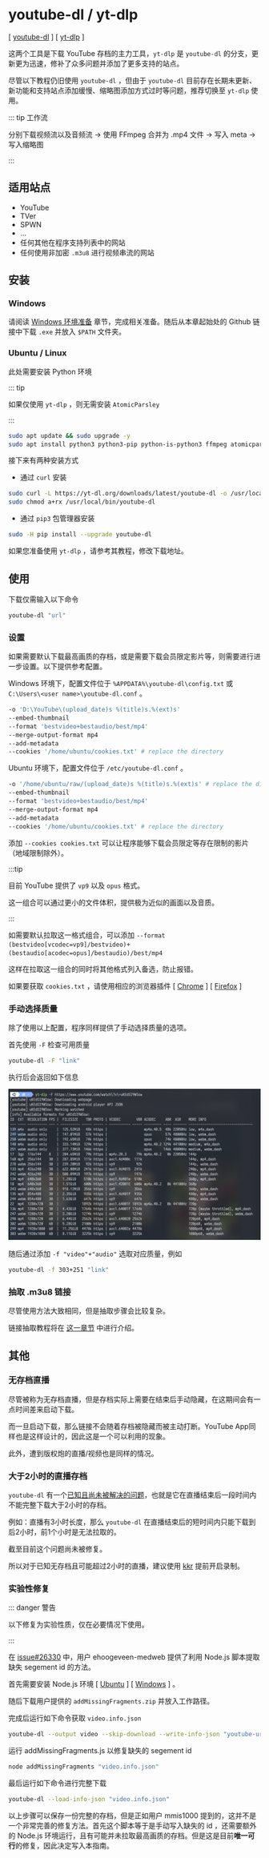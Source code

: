 # youtube-dl / yt-dlp

[ [youtube-dl](https://github.com/ytdl-org/youtube-dl) ] [ [yt-dlp](https://github.com/yt-dlp/yt-dlp) ]

这两个工具是下载 YouTube 存档的主力工具，`yt-dlp` 是 `youtube-dl` 的分支，更新更为迅速，修补了众多问题并添加了更多支持的站点。

尽管以下教程仍旧使用 `youtube-dl` ，但由于 `youtube-dl` 目前存在长期未更新、新功能和支持站点添加缓慢、缩略图添加方式过时等问题，推荐切换至 `yt-dlp` 使用。

::: tip 工作流

分别下载视频流以及音频流 → 使用 FFmpeg 合并为 .mp4 文件 → 写入 meta → 写入缩略图

:::

## 适用站点

- YouTube
- TVer
- SPWN
- ...
- 任何其他在程序支持列表中的网站
- 任何使用非加密 `.m3u8` 进行视频串流的网站

## 安装

### Windows

请阅读 [Windows 环境准备](/docs/preparation/windows.md) 章节，完成相关准备。随后从本章起始处的 Github 链接中下载 `.exe` 并放入 `$PATH` 文件夹。

### Ubuntu / Linux

此处需要安装 Python 环境

::: tip

如果仅使用 `yt-dlp` ，则无需安装 `AtomicParsley`

:::

```bash
sudo apt update && sudo upgrade -y
sudo apt install python3 python3-pip python-is-python3 ffmpeg atomicparsley
```

接下来有两种安装方式

- 通过 `curl` 安装

```bash
sudo curl -L https://yt-dl.org/downloads/latest/youtube-dl -o /usr/local/bin/
sudo chmod a+rx /usr/local/bin/youtube-dl
```

- 通过 `pip3` 包管理器安装

```bash
sudo -H pip install --upgrade youtube-dl
```

如果您准备使用 `yt-dlp` ，请参考其教程，修改下载地址。

## 使用

下载仅需输入以下命令

```bash
youtube-dl "url"
```

### 设置

如果需要默认下载最高画质的存档，或是需要下载会员限定影片等，则需要进行进一步设置。以下提供参考配置。

Windows 环境下，配置文件位于 `%APPDATA%\youtube-dl\config.txt` 或 `C:\Users\<user name>\youtube-dl.conf` 。

```bash
-o 'D:\YouTube\(upload_date)s %(title)s.%(ext)s'
--embed-thumbnail
--format 'bestvideo+bestaudio/best/mp4'
--merge-output-format mp4
--add-metadata
--cookies '/home/ubuntu/cookies.txt' # replace the directory
```

Ubuntu 环境下，配置文件位于 `/etc/youtube-dl.conf` 。

```bash
-o '/home/ubuntu/raw/(upload_date)s %(title)s.%(ext)s' # replace the directory
--embed-thumbnail
--format 'bestvideo+bestaudio/best/mp4'
--merge-output-format mp4
--add-metadata
--cookies '/home/ubuntu/cookies.txt' # replace the directory
```

添加 `--cookies cookies.txt` 可以让程序能够下载会员限定等存在限制的影片（地域限制除外）。

:::tip

目前 YouTube 提供了 `vp9` 以及 `opus` 格式。

这一组合可以通过更小的文件体积，提供极为近似的画面以及音质。

:::

如需要默认拉取这一格式组合，可以添加 `--format (bestvideo[vcodec=vp9]/bestvideo)+(bestaudio[acodec=opus]/bestaudio)/best/mp4`

这样在拉取这一组合的同时将其他格式列入备选，防止报错。

如果要获取 `cookies.txt` ，请使用相应的浏览器插件 [ [Chrome](https://chrome.google.com/webstore/detail/get-cookiestxt/bgaddhkoddajcdgocldbbfleckgcbcid) ] [ [Firefox](https://addons.mozilla.org/en-US/firefox/addon/cookies-txt/) ]

### 手动选择质量

除了使用以上配置，程序同样提供了手动选择质量的选项。

首先使用 `-F` 检查可用质量

```bash
youtube-dl -F "link"
```

执行后会返回如下信息

![result](./youtube-dl-0001.jpg)

随后通过添加 `-f "video"+"audio"` 选取对应质量，例如

```bash
youtube-dl -f 303+251 "link"
```

### 抽取 .m3u8 链接

尽管使用方法大致相同，但是抽取步骤会比较复杂。

链接抽取教程将在 [这一章节](/tools/m3u8/) 中进行介绍。

## 其他

### 无存档直播

尽管被称为无存档直播，但是存档实际上需要在结束后手动隐藏，在这期间会有一点时间差来启动下载。

而一旦启动下载，那么链接不会随着存档被隐藏而被主动打断。YouTube App同样也是这样设计的，因此这是一个可以利用的现象。

此外，遭到版权炮的直播/视频也是同样的情况。

### 大于2小时的直播存档

`youtube-dl` 有一个[已知且尚未被解决的问题](https://github.com/ytdl-org/youtube-dl/issues/26330)，也就是它在直播结束后一段时间内不能完整下载大于2小时的存档。

例如：直播有3小时长度，那么 `youtube-dl` 在直播结束后的短时间内只能下载到后2小时，前1个小时是无法拉取的。

截至目前这个问题尚未被修复。

所以对于已知无存档且可能超过2小时的直播，建议使用 [kkr](/tools/kkr/) 提前开启录制。

### 实验性修复

::: danger 警告

以下修复为实验性质，仅在必要情况下使用。

:::

在 [issue#26330](https://github.com/ytdl-org/youtube-dl/issues/26330#issuecomment-803654248) 中，用户 ehoogeveen-medweb 提供了利用 Node.js 脚本提取缺失 segement id 的方法。

首先需要安装 Node.js 环境 [ [Ubuntu](http://localhost:8081/preparation/#node-js) ] [ [Windows](http://localhost:8081/tools/kkr/#windows) ] 。

随后下载用户提供的 `addMissingFragments.zip` 并放入工作路径。

完成后运行如下命令获取 `video.info.json`
```bash
youtube-dl --output video --skip-download --write-info-json "youtube-url"
```

运行 addMissingFragments.js 以修复缺失的 segement id
```bash
node addMissingFragments "video.info.json"
```

最后运行如下命令进行完整下载
```bash
youtube-dl --load-info-json "video.info.json"
```

以上步骤可以保存一份完整的存档，但是正如用户 mmis1000 提到的，这并不是一个非常完善的修复方法。首先这个脚本等于是手动写入缺失的 id ，还需要额外的 Node.js 环境运行，且有可能并未拉取最高画质的存档。但是这是目前**唯一可行**的修复，因此决定写入本指南。
